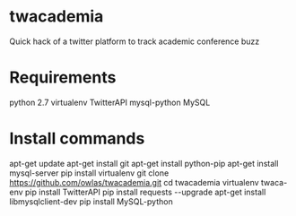 # twacademia
Quick hack of a twitter platform to track academic conference buzz

# Requirements
python 2.7
virtualenv
TwitterAPI
mysql-python
MySQL

# Install commands
apt-get update
apt-get install git
apt-get install python-pip
apt-get install mysql-server
pip install virtualenv
git clone https://github.com/owlas/twacademia.git
cd twacademia
virtualenv twaca-env
pip install TwitterAPI
pip install requests --upgrade
apt-get install libmysqlclient-dev
pip install MySQL-python
